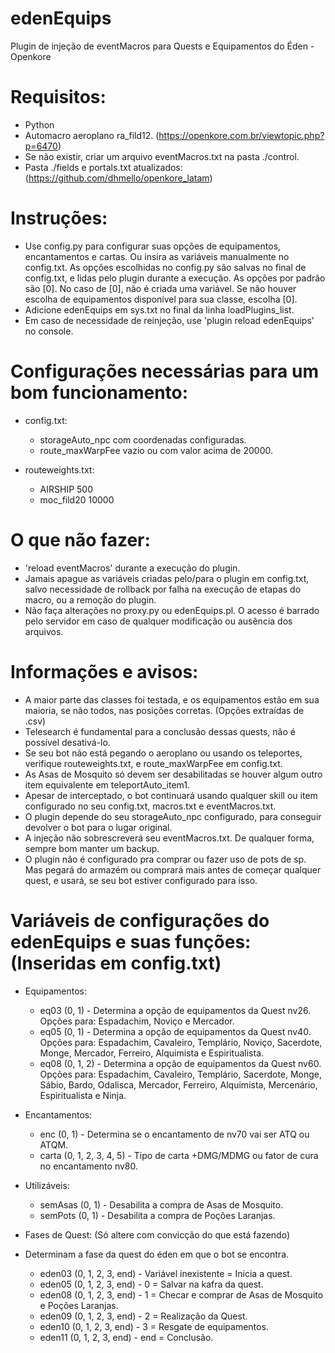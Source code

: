 # edenEquips
Plugin de injeção de eventMacros para Quests e Equipamentos do Éden - Openkore

# Requisitos:

  - Python
  - Automacro aeroplano ra_fild12. (https://openkore.com.br/viewtopic.php?p=6470)
  - Se não existir, criar um arquivo eventMacros.txt na pasta ./control.
  - Pasta ./fields e portals.txt atualizados: (https://github.com/dhmello/openkore_latam)

# Instruções:

  - Use config.py para configurar suas opções de equipamentos, encantamentos e cartas.
    Ou insira as variáveis manualmente no config.txt.
    As opções escolhidas no config.py são salvas no final de config.txt,
    e lidas pelo plugin durante a execução.
    As opções por padrão são [0]. No caso de [0], não é criada uma variável.
    Se não houver escolha de equipamentos disponível para sua classe, escolha [0].
  - Adicione edenEquips em sys.txt no final da linha loadPlugins_list.
  - Em caso de necessidade de reinjeção, use 'plugin reload edenEquips' no console.

# Configurações necessárias para um bom funcionamento:

* config.txt:
  - storageAuto_npc com coordenadas configuradas.
  - route_maxWarpFee vazio ou com valor acima de 20000.

* routeweights.txt:
  - AIRSHIP 500
  - moc_fild20 10000

# O que não fazer:

  - 'reload eventMacros' durante a execução do plugin.
  - Jamais apague as variáveis criadas pelo/para o plugin em config.txt, salvo necessidade
    de rollback por falha na execução de etapas do macro, ou a remoção do plugin.
  - Não faça alterações no proxy.py ou edenEquips.pl. O acesso é barrado pelo servidor
    em caso de qualquer modificação ou ausência dos arquivos.

# Informações e avisos:

  - A maior parte das classes foi testada, e os equipamentos estão em sua maioria, se não todos,
    nas posições corretas. (Opções extraídas de .csv)
  - Telesearch é fundamental para a conclusão dessas quests, não é possível desativá-lo.
  - Se seu bot não está pegando o aeroplano ou usando os teleportes, verifique routeweights.txt,
    e route_maxWarpFee em config.txt.
  - As Asas de Mosquito só devem ser desabilitadas se houver algum outro item equivalente
    em teleportAuto_item1.
  - Apesar de interceptado, o bot continuará usando qualquer skill ou item configurado no
    seu config.txt, macros.txt e eventMacros.txt.
  - O plugin depende do seu storageAuto_npc configurado, para conseguir devolver o bot para o
    lugar original.
  - A injeção não sobrescreverá seu eventMacros.txt. De qualquer forma, sempre bom manter um backup.
  - O plugin não é configurado pra comprar ou fazer uso de pots de sp. Mas pegará do armazém ou
    comprará mais antes de começar qualquer quest, e usará, se seu bot estiver configurado para isso.


# Variáveis de configurações do edenEquips e suas funções: (Inseridas em config.txt)

* Equipamentos:

  - eq03 (0, 1) - Determina a opção de equipamentos da Quest nv26.
    Opções para: Espadachim, Noviço e Mercador.
  - eq05 (0, 1) - Determina a opção de equipamentos da Quest nv40.
    Opções para: Espadachim, Cavaleiro, Templário, Noviço, Sacerdote, Monge, Mercador,
    Ferreiro, Alquimista e Espiritualista.
  - eq08 (0, 1, 2) - Determina a opção de equipamentos da Quest nv60.
    Opções para: Espadachim, Cavaleiro, Templário, Sacerdote, Monge, Sábio, Bardo, 
    Odalisca, Mercador, Ferreiro, Alquimista, Mercenário, Espiritualista e Ninja.

* Encantamentos:

  - enc (0, 1) - Determina se o encantamento de nv70 vai ser ATQ ou ATQM.
  - carta (0, 1, 2, 3, 4, 5) - Tipo de carta +DMG/MDMG ou fator de cura no encantamento nv80.

* Utilizáveis:

  - semAsas (0, 1) - Desabilita a compra de Asas de Mosquito.
  - semPots (0, 1) - Desabilita a compra de Poções Laranjas.

* Fases de Quest: (Só altere com convicção do que está fazendo)
* Determinam a fase da quest do éden em que o bot se encontra.

  - eden03 (0, 1, 2, 3, end)	- Variável inexistente = Inicia a quest.
  - eden05 (0, 1, 2, 3, end)	- 0 = Salvar na kafra da quest.
  - eden08 (0, 1, 2, 3, end)	- 1 = Checar e comprar de Asas de Mosquito e Poções Laranjas.
  - eden09 (0, 1, 2, 3, end)	- 2 = Realização da Quest.
  - eden10 (0, 1, 2, 3, end)	- 3 = Resgate de equipamentos.
  - eden11 (0, 1, 2, 3, end)	- end = Conclusão.
